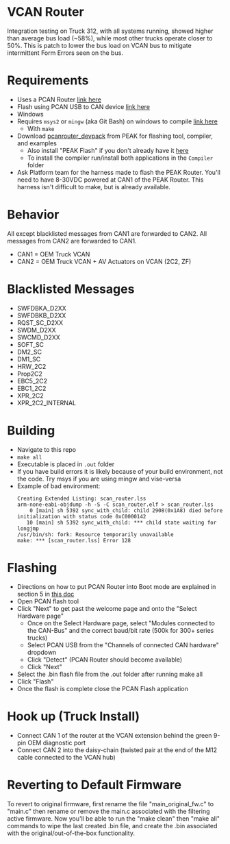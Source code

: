 # VCAN Router
Integration testing on Truck 312, with all systems running, showed higher than average bus load (~58%), while most other trucks operate closer to 50%. This is patch to lower the bus load on VCAN bus to mitigate intermittent Form Errors seen on the bus.

# Requirements
- Uses a PCAN Router [link here](https://www.peak-system.com/PCAN-Router.228.0.html?&L=1)
- Flash using PCAN USB to CAN device [link here](https://phytools.com/collections/peak-system-technik/products/pcan-usb-adapter)
- Windows
- Requires `msys2` or `mingw` (aka Git Bash) on windows to compile [link here](https://gitforwindows.org/)
  - With `make`
- Download [pcanrouter_devpack](https://www.peak-system.com/quick/DLP-DevPack) from PEAK for flashing tool, compiler, and examples
  - Also install "PEAK Flash" if you don't already have it [here](https://www.peak-system.com/fileadmin/media/files/PEAK-Flash.zip)
  - To install the compiler run/install both applications in the `Compiler` folder
- Ask Platform team for the harness made to flash the PEAK Router. You'll need to have 8-30VDC powered at CAN1 of the PEAK Router. This harness isn't difficult to make, but is already available.

# Behavior
All except blacklisted messages from CAN1 are forwarded to CAN2. All messages from CAN2 are forwarded to CAN1.
- CAN1 = OEM Truck VCAN
- CAN2 = OEM Truck VCAN + AV Actuators on VCAN (2C2, ZF)


# Blacklisted Messages
- SWFDBKA_D2XX
- SWFDBKB_D2XX
- RQST_SC_D2XX
- SWDM_D2XX
- SWCMD_D2XX
- SOFT_SC
- DM2_SC
- DM1_SC
- HRW_2C2
- Prop2C2
- EBC5_2C2
- EBC1_2C2
- XPR_2C2
- XPR_2C2_INTERNAL



# Building
- Navigate to this repo
- `make all`
- Executable is placed in `.out` folder
- If you have build errors it is likely because of your build environment, not the code. Try msys if you are using mingw and vise-versa
- Example of bad environment:
  ```
  Creating Extended Listing: scan_router.lss
  arm-none-eabi-objdump -h -S -C scan_router.elf > scan_router.lss
      0 [main] sh 5392 sync_with_child: child 2908(0x1A8) died before initialization with status code 0xC0000142
     10 [main] sh 5392 sync_with_child: *** child state waiting for longjmp
  /usr/bin/sh: fork: Resource temporarily unavailable  
  make: *** [scan_router.lss] Error 128
  ```

# Flashing
- Directions on how to put PCAN Router into Boot mode are explained in section 5 in [this doc](https://www.peak-system.com/produktcd/Pdf/English/PCAN-Router_UserMan_eng.pdf)
- Open PCAN flash tool
- Click "Next" to get past the welcome page and onto the "Select Hardware page"
  - Once on the Select Hardware page, select "Modules connected to the CAN-Bus" and the correct baud/bit rate (500k for 300+ series trucks)
  - Select PCAN USB from the "Channels of connected CAN hardware" dropdown
  - Click "Detect" (PCAN Router should become available)
  - Click "Next"
- Select the .bin flash file from the .out folder after running make all
- Click "Flash"
- Once the flash is complete close the PCAN Flash application

# Hook up (Truck Install)
- Connect CAN 1 of the router at the VCAN extension behind the green 9-pin OEM diagnostic port
- Connect CAN 2 into the daisy-chain (twisted pair at the end of the M12 cable connected to the VCAN hub)

# Reverting to Default Firmware
To revert to original firmware, first rename the file "main_original_fw.c" to "main.c" then rename or remove the main.c associated with the filtering active firmware. Now you'll be able to run the "make clean" then "make all" commands to wipe the last created .bin file, and create the .bin associated with the original/out-of-the-box functionality.
